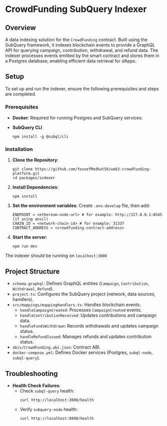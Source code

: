 # CrowdFunding SubQuery Indexer

## Overview
A data indexing solution for the `CrowdFunding` contract. Built using the SubQuery framework, it indexes blockchain events to provide a GraphQL API for querying campaign, contribution, withdrawal, and refund data. The indexer processes events emitted by the smart contract and stores them in a Postgres database, enabling efficient data retrieval for dApps.

## Setup
To set up and run the indexer, ensure the following prerequisites and steps are completed.

### Prerequisites

- **Docker**: Required for running Postgres and SubQuery services.

- **SubQuery CLI**
  ```
  npm install -g @subql/cli
  ```

### Installation
1. **Clone the Repository**:
   ```
   git clone https://github.com/YousefMedhat56/web3-crowdfunding-platform.git
   cd packages/indexer
   ```
2. **Install Dependencies**:
   ```
   npm install
   ```
3. **Set the environment variables**:
Create `.env.develop` file, then add:
   ```
   ENDPOINT = <ethereum-node-url> # for example: http://127.0.0.1:8545 (if using anvil)
   CHAIN_ID = <network-chain-id> # for example: 31337
   CONTRACT_ADDRESS = <crowdfunding-contract-address>
   ```
4. **Start the server**:
   ```
   npm run dev
   ```
The indexer should be running on `localhost:3000`

## Project Structure
- `schema.graphql`: Defines GraphQL entities (`Campaign`, `Contribution`, `Withdrawal`, `Refund`).
- `project.ts`: Configures the SubQuery project (network, data sources, handlers).
- `src/mappings/mappingHandlers.ts`: Handles blockchain events:
  - `handleCampaignCreated`: Processes `CampaignCreated` events.
  - `handleContributionReceived`: Updates contributions and campaign data.
  - `handleFundsWithdrawn`: Records withdrawals and updates campaign status.
  - `handleRefundIssued`: Manages refunds and updates contribution status.
- `abis/CrowdFunding.abi.json`: Contract ABI.
- `docker-compose.yml`: Defines Docker services (Postgres, `subql-node`, `subql-query`).

## Troubleshooting
- **Health Check Failures**:
  - Check `subql-query` health:
    ```
    curl http://localhost:3000/health
    ```
  - Verify `subquery-node` health:
    ```
    curl http://localhost:8090/health
    ```

